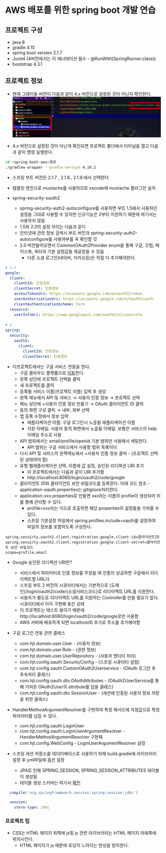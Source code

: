 # AWS 배포를 위한 spring boot 개발 연습

## 프로젝트 구성

- java 8
- gradle 4.10
- spring boot version 2.1.7
- Junit4 (4버전에서는 이 애너테이션 필수 - @RunWith(SpringRunner.class))
- bootstrap 4.3.1



## 프로젝트 정보

- 현재 그레이들 버전이 다음과 같이 4.x 버전으로 설정된 것이 아닌지 확인한다.
![1.png](img/1.png)

- 4.x 버전으로 설정된 것이 아닌게 확인되면 프로젝트 폴더에서 터미널을 열고 다음과 같이 명령 실행한다.

```bash
cd <spring-boot-aws>경로
./gradlew wrapper --gradle-version 4.10.2
```

- 스프링 부트 버전은 2.1.7 , 2.1.8., 2.1.9.에서 선택한다  
  
- 템플릿 엔진으로 mustache를 사용하므로 vscode에 mustache 플러그인 설치  

- spring-security-oauth2
  - spring-security-auth2-autoconfigure를 사용하면 부트 1.5에서 사용하던 설정을 그대로 사용할 수 있지만 신규기능은 2부터 지원하기 때문에 여기서는 사용하지 않음
  - 1.5와 2.0의 설정 차이는 다음과 같다
  - 인터넷에 관련 정보 검색시 부트 버전과 spring-security-auth2-autoconfigure를 사용여부를 꼭 확인할 것
  - 2.0 버전들어오면서 CommonOAuth2Provider enum을 통해 구글, 깃헙, 페이스북, 옥타의 기본 설정값을 제공받을 수 있음
    - 다른 소셜 로그인(네이버, 카카오등)은 직접 다 추가해야한다.
```yml
# 1.5 
google:
  client:
    clientId: 인증정보
    clientSecret: 인증정보
    accessTokenUri: https://accounts.google.com/o/oauth2/token
    userAuthorizationUri: https://accounts.google.com/o/oauth2/auth
    clientAuthenticationScheme: form
  resource:
    userInfoUri: https://www.googleapis.com/oauth2/v2/userinfo

# 2
spring:
  security:
    oauth2:
      client:
        clientId: 인증정보
        clientSecret: 인증정보
```

- 이프로젝트에서는 구글 서비스 연동을 한다.
  - 구글 클라우드 플랫폼으로 [이동](https://console.cloud.google.com/)한다. 
  - 왼쪽 상단에 프로젝트 선택을 클릭
  - 새 프로젝트를 클릭
  - 등록될 서비스 이름(프로젝트 이름) 입력 후 생성
  - 왼쪽 메뉴에서 API 및 서비스 → 사용자 인증 정보 → 프로젝트 선택
  - 메뉴 상단에 +사용자 인증 정보 만들기 → OAuth 클라이언트 ID 클릭
  - 동의 화면 구성 클릭 → 내부, 외부 선택
  - 앱 등록 수정에서 정보 입력
    - 애플리케이션 이름: 구글 로그인시 노출될 애플리케이션 이름
    - 지원 이메일: 사용자 동의 화면에서 노출될 이메일. 보통은 서비스의 help 이메일 주소로 사용
  - API 범위에서는 email/profile/openid 기본 범위만 사용해서 세팅한다
    - API 범위는 구글 서비스에서 사용할 범위 목록이다
  - 다시 API 및 서비스의 왼쪽메뉴에서 +사용자 인증 정보 클릭 - (프로젝트 선택된 상태여야 함)
  - 유형 웹애플리케이션 선택, 이름에 값 설정, 승인된 리디렉션 URI 추가
    - 이 프로젝트에서는 다음과 같이 URI 추가함
    - http://localhost:8080/login/oauth2/code/google
  - 클라이언트 ID와 클라이언트 보안 비밀코드를 등록한다. 아래 코드 참조 - application-oauth.properties는 gitignore처리한다.
  - application-xxx.properties로 만들면 xxx라는 이름의 profile이 생성되어 이를 통해 관리할 수 있다.
    - profile=xxx라는 식으로 호출하면 해당 properties의 설정들을 가져올 수 있다.
    - 스프링 기본설정 파일에서 spring.profiles.include=oauth를 설정하여 파일의 정보를 포함하도록 구성한다.
```
spring.secuirty.oauth2.client.registration.google.client-id=클라이언트ID
spring.secuirty.oauth2.client.registration.google.client-secret=클라이언트 보안 비밀코드
scope=profile,email
```

- Google 승인된 리디렉션 URI란?
  - 서비스에서 파라미터로 인증 정보를 주었을 때 인증이 성공하면 구글에서 리다이렉트할 URL다
  - 스프링 부트 2 버전의 시큐리티에서는 기본적으로 {도메인}/login/oauth2/code/{소셜서비스코드}로 리다이렉트 URL를 지원한다.
  - 사용자가 별도로 리다이렉트 URL를 지원하는 Controller를 만들 필요가 없다. 시큐리티에서 이미 구현해 놓은 상태
  - 이 프로젝트는 테스트 용이기 때문에 http://localhost:8080/login/oauth2/code/google로만 사용함
  - AWS 서버에 배포하게 되면 localhost외 추가로 주소를 추가해야함

- 구글 로그인 연동 관련 클래스
  - com.hjt.domain.user.User - (사용자 정보)
  - com.hjt.domain.user.Role - (권한 정보)
  - com.hjt.domain.user.UserRepository - (사용자 엔티티 처리)
  - com.hjt.config.oauth.SecurityConfig - (스프링 시큐리티 설정)
  - com.hjt.config.oauth.CustomOAuth2Userservice - (OAuth 로그인 후 후속처리 클래스)
  - com.hjt.config.oauth.dto.OAuthAttributes - (OAuth2UserService를 통해 가져온 OAuth2User의 attribute를 담을 클래스)
  - com.hjt.config.oauth.dto.SessionUser - (세션에 인증된 사용자 정보 저장을 위한 클래스)

- HandlerMethodArgumentResolver를 구현하여 특정 메서드에 지정값으로 특정 파라미터를 넘길 수 있다.
  - com.hjt.config.oauth.LoginUser 
  - com.hjt.config.oauth.LoginUserArgumentResolver - HandlerMethodArgumentResolver 구현체
  - com.hjt.config.WebConfig - LoginUserArgumentResolver 설정

- 스프링 세션 저장소를 데이터베이스로 사용하기 위해 build.gradle에 라이브러리 설정 후 yml파일에 옵션 설정
  - JPA로 인해 SPRING_SESSION, SPRING_SESSION_ATTRIBUTES 테이블이 생성됨
  - 테이블 생성 스키마는 여기서 [확인](https://github.com/spring-projects/spring-session/tree/master/spring-session-jdbc/src/main/resources/org/springframework/session/jdbc)
```gradle
  compile('org.springframework.session:spring-session-jdbc')
```

```yml
  session:
    store-type: jdbc
```
### 프로젝트 팁

- CSS는 HTML 페이지 위쪽에 js및 js 관련 라이브러리는 HTML 페이지 아래쪽에 위치시킨다.
  - HTML 페이지가 js 때문에 로딩이 느려지는 현상을 방지한다.